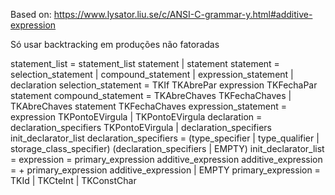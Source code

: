 Based on: https://www.lysator.liu.se/c/ANSI-C-grammar-y.html#additive-expression

Só usar backtracking em produções não fatoradas

statement_list = statement_list statement | statement
statement = selection_statement |  compound_statement | expression_statement | declaration
selection_statement = TKIf TKAbrePar expression TKFechaPar statement
compound_statement = TKAbreChaves TKFechaChaves | TKAbreChaves statement TKFechaChaves
expression_statement = expression TKPontoEVirgula | TKPontoEVirgula
declaration = declaration_specifiers TKPontoEVirgula | declaration_specifiers init_declarator_list 
declaration_specifiers = (type_specifier | type_qualifier | storage_class_specifier) (declaration_specifiers | EMPTY)
init_declarator_list = 
expression = primary_expression additive_expression 
additive_expression = + primary_expression additive_expression | EMPTY
primary_expression = TKId | TKCteInt | TKConstChar